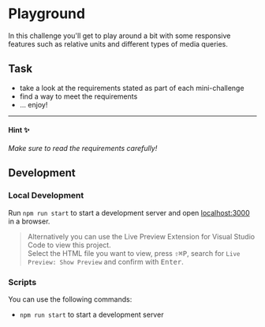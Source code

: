 # Playground

In this challenge you'll get to play around a bit with some responsive features such as relative units and different types of media queries.

## Task

- take a look at the requirements stated as part of each mini-challenge
- find a way to meet the requirements
- ... enjoy!

---

#### Hint ✨

_Make sure to read the requirements carefully!_

## Development

### Local Development

Run `npm run start` to start a development server and open [localhost:3000](http://localhost:3000) in a browser.

> Alternatively  you can use the Live Preview Extension for Visual Studio Code to view this project.  
> Select the HTML file you want to view, press <kbd>⇧</kbd><kbd>⌘</kbd><kbd>P</kbd>, search for `Live Preview: Show Preview` and confirm with <kbd>Enter</kbd>.

### Scripts

You can use the following commands:

- `npm run start` to start a development server
